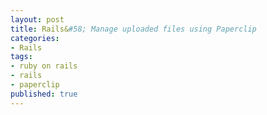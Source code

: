```yaml
---
layout: post
title: Rails&#58; Manage uploaded files using Paperclip
categories:
- Rails
tags:
- ruby on rails
- rails
- paperclip
published: true
---
```


